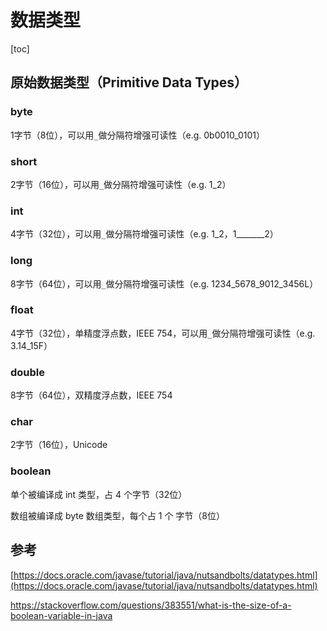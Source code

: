 # 数据类型
[toc]

## 原始数据类型（Primitive Data Types）

### byte

1字节（8位），可以用`_`做分隔符增强可读性（e.g. 0b0010_0101）

### short

2字节（16位），可以用`_`做分隔符增强可读性（e.g. 1_2）

### int

4字节（32位），可以用`_`做分隔符增强可读性（e.g. 1_2，1_______2）

### long

8字节（64位），可以用`_`做分隔符增强可读性（e.g. 1234_5678_9012_3456L）

### float

4字节（32位），单精度浮点数，IEEE 754，可以用`_`做分隔符增强可读性（e.g. 3.14_15F）

### double

8字节（64位），双精度浮点数，IEEE 754

### char

2字节（16位），Unicode

### boolean

单个被编译成 int 类型，占 4 个字节（32位）

数组被编译成 byte 数组类型，每个占 1 个 字节（8位）



## 参考 ##

[https://docs.oracle.com/javase/tutorial/java/nutsandbolts/datatypes.html](https://docs.oracle.com/javase/tutorial/java/nutsandbolts/datatypes.html)

https://stackoverflow.com/questions/383551/what-is-the-size-of-a-boolean-variable-in-java

